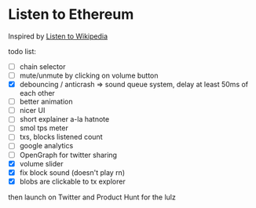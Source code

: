 # Listen to Ethereum

Inspired by [Listen to Wikipedia](https://listen.hatnote.com)

todo list:

- [ ] chain selector
- [ ] mute/unmute by clicking on volume button
- [x] debouncing / anticrash => sound queue system, delay at least 50ms of each other
- [ ] better animation
- [ ] nicer UI
- [ ] short explainer a-la hatnote
- [ ] smol tps meter
- [ ] txs, blocks listened count
- [ ] google analytics
- [ ] OpenGraph for twitter sharing
- [x] volume slider
- [x] fix block sound (doesn't play rn)
- [x] blobs are clickable to tx explorer

then launch on Twitter and Product Hunt for the lulz
